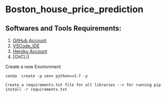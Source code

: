 # Boston_house_price_prediction

## Softwares and Tools Requirements:
1. [GitHub Account](https://github.com)
2. [VSCode_IDE]()
3. [Heroku Account](https://heroku.com)
4. [GitCLI] 

Create a new Environment
```
conda  create -p venv python==3.7 -y
```

```
Create a requirements.txt file for all libraries --> for running pip install -r requirements.txt
```

